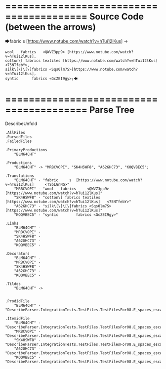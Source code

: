 ========================================
Source Code (between the arrows)
========================================

🡆fabric     s 	[https://www.notube.com/watch?v=hTui12lKus]     <TSbLGnNG> ->

	wool   fabrics	 <QWVZ3pp9> [https://www.notube.com/watch?v=hTui12lKus],
	cotton\[ fabrics textiles [https://www.notube.com/watch?v=hTui12lKus]   <75NTfebY>,
    silk\[\[\[\]fabrics <Sqs0lm7S>[https://www.notube.com/watch?v=hTui12lKus],
    syntic 		fabrics <GcZEI9gy>;🡄

========================================
Parse Tree
========================================
DescribeUnfold

    .AllFiles
    .ParsedFiles
    .FailedFiles

    .PrimaryProductions
        "BLM64CHT" 

    .Productions
        "BLM64CHT" -> "MRBCVOPI", "SK4HSWF8", "A62GHC73", "KOQVBEC5";

    .Translations
        "BLM64CHT" - "fabric     s 	[https://www.notube.com/watch?v=hTui12lKus]     <TSbLGnNG>"
        "MRBCVOPI" - "wool   fabrics	 <QWVZ3pp9> [https://www.notube.com/watch?v=hTui12lKus]"
        "SK4HSWF8" - "cotton\[ fabrics textiles [https://www.notube.com/watch?v=hTui12lKus]   <75NTfebY>"
        "A62GHC73" - "silk\[\[\[\]fabrics <Sqs0lm7S>[https://www.notube.com/watch?v=hTui12lKus]"
        "KOQVBEC5" - "syntic 		fabrics <GcZEI9gy>"

    .Links
        "BLM64CHT" - 
        "MRBCVOPI" - 
        "SK4HSWF8" - 
        "A62GHC73" - 
        "KOQVBEC5" - 

    .Decorators
        "BLM64CHT" - 
        "MRBCVOPI" - 
        "SK4HSWF8" - 
        "A62GHC73" - 
        "KOQVBEC5" - 

    .Tildes
        "BLM64CHT" -> 


    .ProdidFile
        "BLM64CHT" - "DescribeParser.IntegrationTests.TestFiles.TestFilesFor08.E_spaces_escapes_N.ds"

    .ItemidFile
        "BLM64CHT" - "DescribeParser.IntegrationTests.TestFiles.TestFilesFor08.E_spaces_escapes_N.ds"
        "MRBCVOPI" - "DescribeParser.IntegrationTests.TestFiles.TestFilesFor08.E_spaces_escapes_N.ds"
        "SK4HSWF8" - "DescribeParser.IntegrationTests.TestFiles.TestFilesFor08.E_spaces_escapes_N.ds"
        "A62GHC73" - "DescribeParser.IntegrationTests.TestFiles.TestFilesFor08.E_spaces_escapes_N.ds"
        "KOQVBEC5" - "DescribeParser.IntegrationTests.TestFiles.TestFilesFor08.E_spaces_escapes_N.ds"

